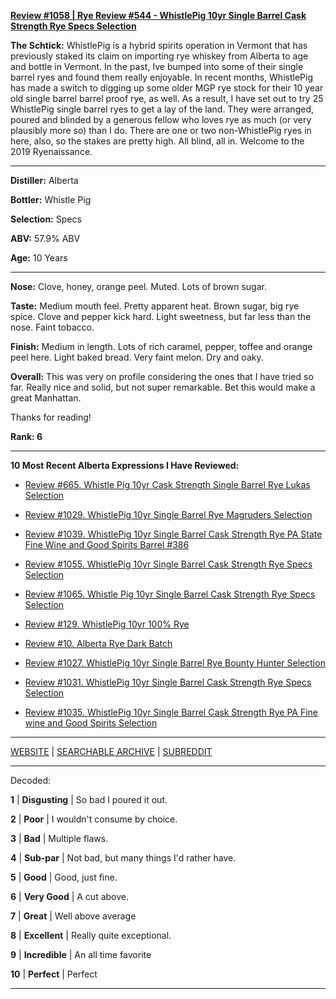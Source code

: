 
[**Review #1058 | Rye Review #544 - WhistlePig 10yr Single Barrel Cask Strength Rye Specs Selection**]( https://t8ke.review/review-1058-whistlepig-10yr-single-barrel-cask-strength-rye-specs-selection/)

**The Schtick:** WhistlePig is a hybrid spirits operation in Vermont that has previously staked its claim on importing rye whiskey from Alberta to age and bottle in Vermont. In the past, Ive bumped into some of their single barrel ryes and found them really enjoyable. In recent months, WhistlePig has made a switch to digging up some older MGP rye stock for their 10 year old single barrel barrel proof rye, as well. As a result, I have set out to try 25 WhistlePig single barrel ryes to get a lay of the land.  They were arranged, poured and blinded by a generous fellow who loves rye as much (or very plausibly more so) than I do. There are one or two non-WhistlePig ryes in here, also, so the stakes are pretty high. All blind, all in. Welcome to the 2019 Ryenaissance.

-----

**Distiller:** Alberta

**Bottler:** Whistle Pig

**Selection:** Specs

**ABV:** 57.9% ABV

**Age:** 10 Years 

-----

**Nose:**   Clove, honey, orange peel. Muted. Lots of brown sugar. 

**Taste:** Medium mouth feel. Pretty apparent heat. Brown sugar, big rye spice. Clove and pepper kick hard. Light sweetness, but far less than the nose. Faint tobacco. 

**Finish:** Medium in length. Lots of rich caramel, pepper, toffee and orange peel here. Light baked bread. Very faint melon. Dry and oaky. 

**Overall:** This was very on profile considering the ones that I have tried so far. Really nice and solid, but not super remarkable. Bet this would make a great Manhattan. 

Thanks for reading!

**Rank: 6**

----- 

**10 Most Recent Alberta Expressions I Have Reviewed:** 

- [Review #665. Whistle Pig 10yr Cask Strength Single Barrel Rye Lukas Selection]( https://t8ke.review/review-665-whistle-pig-10yr-single-barrel-cask-strength-rye-lukas-selection/) 

- [Review #1029. WhistlePig 10yr Single Barrel Rye Magruders Selection]( https://t8ke.review/review-1029-whistlepig-10yr-single-barrel-rye-magrubers-selection/) 

- [Review #1039. WhistlePig 10yr Single Barrel Cask Strength Rye PA State Fine Wine and Good Spirits Barrel #386]( https://t8ke.review/review-1039-whistlepig-10yr-single-barrel-cask-strength-rye-pa-state-fine-wine-and-good-spirits-selection-barrel-386/) 

- [Review #1055. WhistlePig 10yr Single Barrel Cask Strength Rye Specs Selection]( https://t8ke.review/review-1055-whistlepig-10yr-single-barrel-cask-strength-rye-specs-selection/) 

- [Review #1065. Whistle Pig 10yr Single Barrel Cask Strength Rye Specs Selection]( https://t8ke.review/review-1065-whistle-pig-10yr-single-barrel-cask-strength-rye-specs-selection-119-5/) 

- [Review #129. WhistlePig 10yr 100% Rye]( https://t8ke.review/review-129-whistlepig-10yr-rye/) 

- [Review #10. Alberta Rye Dark Batch]( https://t8ke.review/review-10-alberta-rye-whisky-dark-batch/) 

- [Review #1027. WhistlePig 10yr Single Barrel Rye Bounty Hunter Selection]( https://t8ke.review/review-1027-whistlepig-10yr-single-barrel-rye-bounty-hunter-selection/) 

- [Review #1031. WhistlePig 10yr Single Barrel Cask Strength Rye Specs Selection]( https://t8ke.review/review-1031-whistlepig-10yr-single-barrel-cask-strength-rye-specs-selection/) 

- [Review #1035. WhistlePig 10yr Single Barrel Cask Strength Rye PA Fine wine and Good Spirits Selection]( https://t8ke.review/review-1035-whistlepig-10yr-single-barrel-cask-strength-rye-pa-state-fine-wine-and-good-spirits-selection/) 

-----

[WEBSITE](https://t8ke.review) | [SEARCHABLE ARCHIVE](https://t8ke.review/review-archive/) | [SUBREDDIT](https://reddit.com/r/t8kereviews)

-----

Decoded:

**1** | **Disgusting** | So bad I poured it out.

**2** | **Poor** | I wouldn't consume by choice.

**3** | **Bad** | Multiple flaws.

**4** | **Sub-par** | Not bad, but many things I'd rather have.

**5** | **Good** | Good, just fine.

**6** | **Very Good** | A cut above.

**7** | **Great** | Well above average

**8** | **Excellent** | Really quite exceptional.

**9** | **Incredible** | An all time favorite

**10** | **Perfect** | Perfect

----

